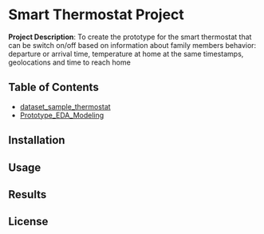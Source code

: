 # Smart Thermostat Project

**Project Description**: To create the prototype for the smart thermostat that can be switch on/off based on information 
about family members behavior: departure or arrival time, temperature at home at the same timestamps, geolocations and time to reach home

## Table of Contents
- [dataset_sample_thermostat](notebook1.md)
- [Prototype_EDA_Modeling](notebook2.md)

## Installation



## Usage



## Results



## License

